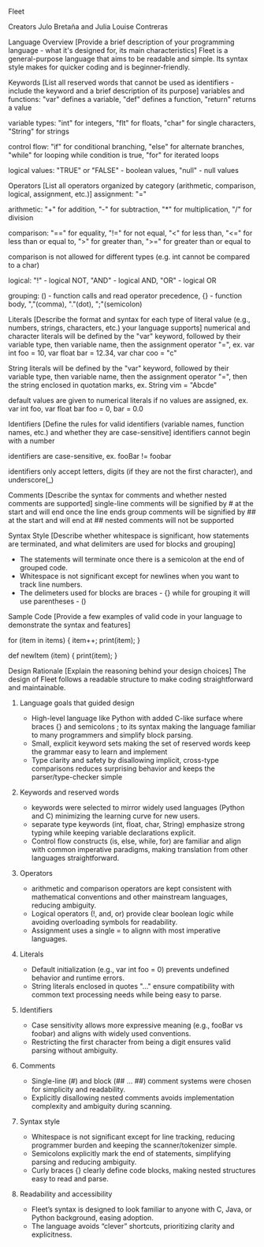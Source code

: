 Fleet

Creators
Julo Bretaña and Julia Louise Contreras

Language Overview
[Provide a brief description of your programming language - what it's designed for, its main characteristics]
Fleet is a general-purpose language that aims to be readable and simple. Its syntax style makes for quicker coding and is beginner-friendly.

Keywords
[List all reserved words that cannot be used as identifiers - include the keyword and a brief description of its purpose]
variables and functions: "var" defines a variable, 
                         "def" defines a function,
                         "return" returns a value

variable types: "int" for integers,
                "flt" for floats,
                "char" for single characters,
                "String" for strings

control flow: "if" for conditional branching,
              "else" for alternate branches,
              "while" for looping while condition is true,
              "for" for iterated loops

logical values: "TRUE" or "FALSE" - boolean values, "null" - null values

Operators
[List all operators organized by category (arithmetic, comparison, logical, assignment, etc.)]
assignment: "="

arithmetic: "+" for addition, "-" for subtraction, "*" for multiplication, "/" for division

comparison: "==" for equality,
            "!=" for not equal,
            "<" for less than,
            "<=" for less than or equal to,
            ">" for greater than,
            ">=" for greater than or equal to

comparison is not allowed for different types (e.g. int cannot be compared to a char)

logical: "!" - logical NOT, "AND" - logical AND, "OR" - logical OR

grouping: () - function calls and read operator precedence, {} - function body, ","(comma), "."(dot), ";"(semicolon)

Literals
[Describe the format and syntax for each type of literal value (e.g., numbers, strings, characters, etc.) your language supports]
numerical and character literals will be defined by the "var" keyword, followed by their variable type, then variable name, then the assignment operator "=", ex.
var int foo = 10, var float bar = 12.34, var char coo = "c"

String literals will be defined by the "var" keyword, followed by their variable type, then variable name, then the assignment operator "=",
then the string enclosed in quotation marks, ex.
String vim = "Abcde"

default values are given to numerical literals if no values are assigned, ex.
var int foo, var float bar
foo = 0, bar = 0.0


Identifiers
[Define the rules for valid identifiers (variable names, function names, etc.) and whether they are case-sensitive]
identifiers cannot begin with a number

identifiers are case-sensitive, ex. fooBar != foobar

identifiers only accept letters, digits (if they are not the first character), and underscore(_)

Comments
[Describe the syntax for comments and whether nested comments are supported]
single-line comments will be signified by # at the start and will end once the line ends
group comments will be signified by ## at the start and will end at ##
nested comments will not be supported

Syntax Style
[Describe whether whitespace is significant, how statements are terminated, and what delimiters are used for blocks and grouping]
- The statements will terminate once there is a semicolon at the end of grouped code.
- Whitespace is not significant except for newlines when you want to track line numbers.
- The delimeters used for blocks are braces - {} while for grouping it will use parentheses - ()

Sample Code
[Provide a few examples of valid code in your language to demonstrate the syntax and features]

for (item in items) {
    item++;
    print(item);
}

def newItem (item) {
    print(item);
}

Design Rationale
[Explain the reasoning behind your design choices]
The design of Fleet follows a readable structure to make coding straightforward
and maintainable.

1. Language goals that guided design
    - High-level language like Python with added C-like surface where braces {} and semicolons ; to its syntax making the language familiar to many programmers and simplify block parsing.
    - Small, explicit keyword sets making the set of reserved words keep the grammar easy to learn and implement
    - Type clarity and safety by disallowing implicit, cross-type comparisons reduces surprising behavior and keeps the parser/type-checker simple

2. Keywords and reserved words
    - keywords were selected to mirror widely used languages (Python and C) minimizing the learning curve for new users.
    - separate type keywords (int, float, char, String) emphasize strong typing while keeping variable declarations explicit.
    - Control flow constructs (is, else, while, for) are familiar and align with common imperative paradigms, making translation from other languages straightforward.

3. Operators
    - arithmetic and comparison operators are kept consistent with mathematical conventions and other mainstream languages, reducing ambiguity.
    - Logical operators (!, and, or) provide clear boolean logic while avoiding overloading symbols for readability.
    - Assignment uses a single = to alignn with most imperative languages.

4. Literals
    - Default initialization (e.g., var int foo = 0) prevents undefined behavior and runtime errors.
    - String literals enclosed in quotes "..." ensure compatibility with common text processing needs while being easy to parse.

5. Identifiers
    - Case sensitivity allows more expressive meaning (e.g., fooBar vs foobar) and aligns with widely used conventions.
    - Restricting the first character from being a digit ensures valid parsing without ambiguity.

6. Comments
    - Single-line (#) and block (## ... ##) comment systems were chosen for simplicity and readability.
    - Explicitly disallowing nested comments avoids implementation complexity and ambiguity during scanning.

7. Syntax style
    - Whitespace is not significant except for line tracking, reducing programmer burden and keeping the scanner/tokenizer simple.
    - Semicolons explicitly mark the end of statements, simplifying parsing and reducing ambiguity.
    - Curly braces {} clearly define code blocks, making nested structures easy to read and parse.

8. Readability and accessibility
    - Fleet’s syntax is designed to look familiar to anyone with C, Java, or Python background, easing adoption.
    - The language avoids “clever” shortcuts, prioritizing clarity and explicitness.